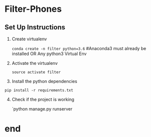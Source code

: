 # Filter-Phones

## Set Up Instructions

1. Create virtualenv

	`conda create -n filter python=3.6` #Anaconda3 must already be installed OR Any python3 Virtual Env

2. Activate the virtualenv

	`source activate filter`

3. Install the python dependencies

  `pip install -r requirements.txt`

4. Check if the project is working

	`python manage.py runserver
# end
